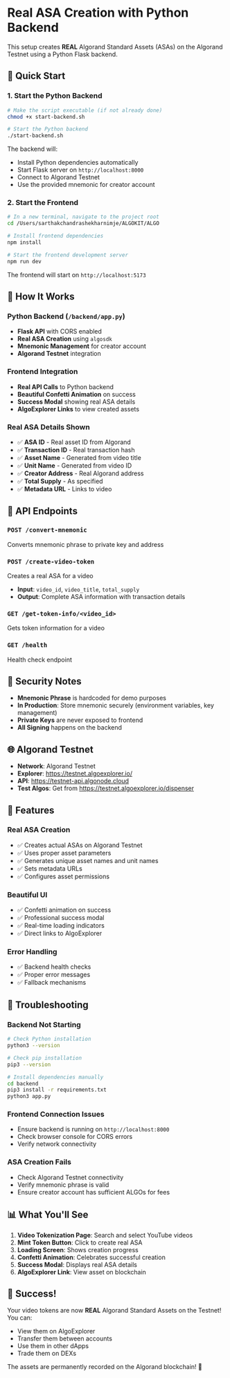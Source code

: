 # Real ASA Creation with Python Backend

This setup creates **REAL** Algorand Standard Assets (ASAs) on the Algorand Testnet using a Python Flask backend.

## 🚀 Quick Start

### 1. Start the Python Backend

```bash
# Make the script executable (if not already done)
chmod +x start-backend.sh

# Start the Python backend
./start-backend.sh
```

The backend will:
- Install Python dependencies automatically
- Start Flask server on `http://localhost:8000`
- Connect to Algorand Testnet
- Use the provided mnemonic for creator account

### 2. Start the Frontend

```bash
# In a new terminal, navigate to the project root
cd /Users/sarthakchandrashekharnimje/ALGOKIT/ALGO

# Install frontend dependencies
npm install

# Start the frontend development server
npm run dev
```

The frontend will start on `http://localhost:5173`

## 🔧 How It Works

### Python Backend (`/backend/app.py`)
- **Flask API** with CORS enabled
- **Real ASA Creation** using `algosdk`
- **Mnemonic Management** for creator account
- **Algorand Testnet** integration

### Frontend Integration
- **Real API Calls** to Python backend
- **Beautiful Confetti Animation** on success
- **Success Modal** showing real ASA details
- **AlgoExplorer Links** to view created assets

### Real ASA Details Shown
- ✅ **ASA ID** - Real asset ID from Algorand
- ✅ **Transaction ID** - Real transaction hash
- ✅ **Asset Name** - Generated from video title
- ✅ **Unit Name** - Generated from video ID
- ✅ **Creator Address** - Real Algorand address
- ✅ **Total Supply** - As specified
- ✅ **Metadata URL** - Links to video

## 📡 API Endpoints

### `POST /convert-mnemonic`
Converts mnemonic phrase to private key and address

### `POST /create-video-token`
Creates a real ASA for a video
- **Input**: `video_id`, `video_title`, `total_supply`
- **Output**: Complete ASA information with transaction details

### `GET /get-token-info/<video_id>`
Gets token information for a video

### `GET /health`
Health check endpoint

## 🔑 Security Notes

- **Mnemonic Phrase** is hardcoded for demo purposes
- **In Production**: Store mnemonic securely (environment variables, key management)
- **Private Keys** are never exposed to frontend
- **All Signing** happens on the backend

## 🌐 Algorand Testnet

- **Network**: Algorand Testnet
- **Explorer**: https://testnet.algoexplorer.io/
- **API**: https://testnet-api.algonode.cloud
- **Test Algos**: Get from https://testnet.algoexplorer.io/dispenser

## 🎯 Features

### Real ASA Creation
- ✅ Creates actual ASAs on Algorand Testnet
- ✅ Uses proper asset parameters
- ✅ Generates unique asset names and unit names
- ✅ Sets metadata URLs
- ✅ Configures asset permissions

### Beautiful UI
- ✅ Confetti animation on success
- ✅ Professional success modal
- ✅ Real-time loading indicators
- ✅ Direct links to AlgoExplorer

### Error Handling
- ✅ Backend health checks
- ✅ Proper error messages
- ✅ Fallback mechanisms

## 🚨 Troubleshooting

### Backend Not Starting
```bash
# Check Python installation
python3 --version

# Check pip installation
pip3 --version

# Install dependencies manually
cd backend
pip3 install -r requirements.txt
python3 app.py
```

### Frontend Connection Issues
- Ensure backend is running on `http://localhost:8000`
- Check browser console for CORS errors
- Verify network connectivity

### ASA Creation Fails
- Check Algorand Testnet connectivity
- Verify mnemonic phrase is valid
- Ensure creator account has sufficient ALGOs for fees

## 📊 What You'll See

1. **Video Tokenization Page**: Search and select YouTube videos
2. **Mint Token Button**: Click to create real ASA
3. **Loading Screen**: Shows creation progress
4. **Confetti Animation**: Celebrates successful creation
5. **Success Modal**: Displays real ASA details
6. **AlgoExplorer Link**: View asset on blockchain

## 🎉 Success!

Your video tokens are now **REAL** Algorand Standard Assets on the Testnet! You can:
- View them on AlgoExplorer
- Transfer them between accounts
- Use them in other dApps
- Trade them on DEXs

The assets are permanently recorded on the Algorand blockchain! 🚀
